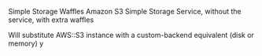 Simple Storage Waffles
Amazon S3 Simple Storage Service, without the service, with extra waffles

Will substitute AWS::S3 instance with a custom-backend equivalent (disk or memory)
y